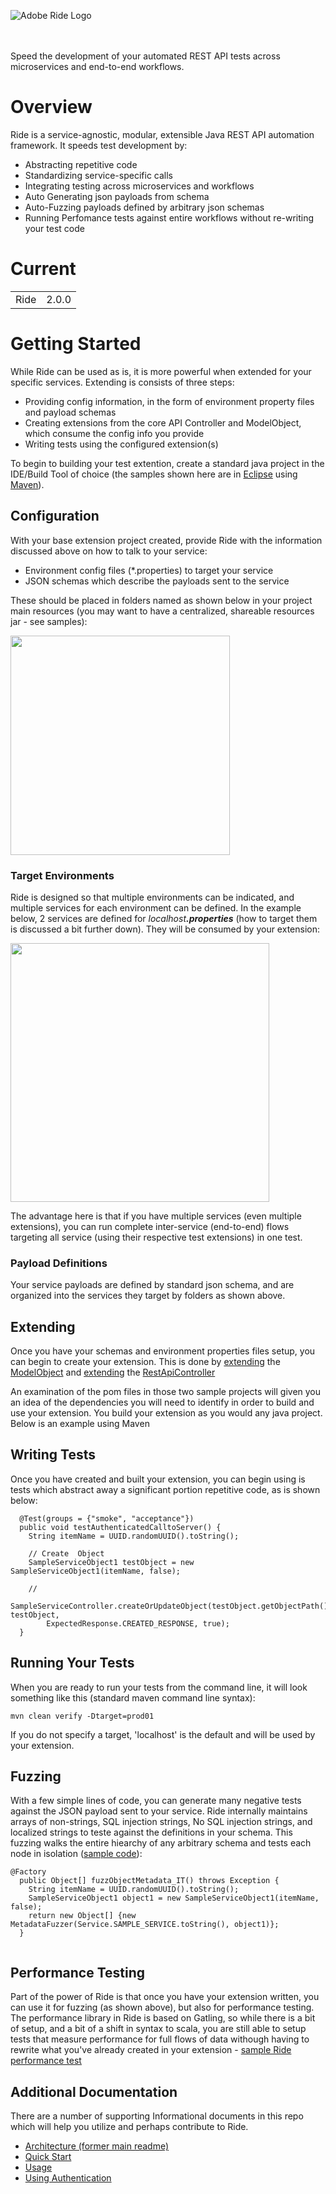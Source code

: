 ![Adobe Ride Logo](images/RideBanner.png)

<br>
<br>
 Speed the development of your automated REST API tests across microservices and end-to-end workflows.

# Overview
 

Ride is a service-agnostic, modular, extensible Java REST API automation framework. It speeds test development by:

* Abstracting repetitive code
* Standardizing service-specific calls
* Integrating testing across microservices and workflows
* Auto Generating json payloads from schema
* Auto-Fuzzing payloads defined by arbitrary json schemas
* Running Perfomance tests against entire workflows without re-writing your test code

# Current

<table>
    <tr>
        <td>Ride</td>
        <td>2.0.0</td>
    </tr>
</table>


# Getting Started

While Ride can be used as is, it is more powerful when extended for your specific services.  Extending is consists of three steps:
* Providing config information, in the form of environment property files and payload schemas
* Creating extensions from the core API Controller and ModelObject, which consume the config info you provide
* Writing tests using the configured extension(s)

To begin to building your test extention, create a standard java project in the IDE/Build Tool of choice (the samples shown here are in [Eclipse](https://www.eclipse.org/ide/) using [Maven](https://maven.apache.org/)).

## Configuration

With your base extension project created, provide Ride with the information discussed above on how to talk to your service: 
* Environment config files (*.properties) to target your service
* JSON schemas which describe the payloads sent to the service  

These should be placed in folders named as shown below in your project main resources (you may want to have a centralized, shareable resources jar - see samples):

<img src="images/configs_schemas.png" width="351px"/>

### Target Environments

Ride is designed so that multiple environments can be indicated, and multiple services for each environment can be defined.  In the example below, 2 services are defined for *localhost*___.properties___ (how to target them is discussed a bit further down).  They will be consumed by your extension:

<img src="images/localhost.properties.png" width="414px"/>

The advantage here is that if you have multiple services (even multiple extensions), you can run complete inter-service (end-to-end) flows targeting all service (using their respective test extensions) in one test.

### Payload Definitions

Your service payloads are defined by standard json schema, and are organized into the services they target by folders as shown above.

## Extending

Once you have your schemas and environment properties files setup, you can begin to create your extension.  This is done by [extending](https://github.com/adobe/ride/blob/develop/sample/sample-service-extension/src/main/java/com/adobe/ride/sample/cloud_objects/SampleServiceUberObject.java#L32) the [ModelObject](https://github.com/adobe/ride/blob/develop/utilities/ride-model-util/src/main/java/com/adobe/ride/utilities/model/ModelObject.java)  and [extending](https://github.com/adobe/ride/blob/develop/sample/sample-service-extension/src/main/java/com/adobe/ride/sample/core/SampleServiceController.java#L33) the [RestApiController](https://github.com/adobe/ride/blob/develop/core/src/main/java/com/adobe/ride/core/controllers/RestApiController.java)

An examination of the pom files in those two sample projects will given you an idea of the dependencies you will need to identify in order to build and use your extension.  You build your extension as you would any java project.  Below is an example using Maven

## Writing Tests


Once you have created and built your extension, you can begin using is tests which abstract away a significant portion repetitive code, as is shown below:

```
  @Test(groups = {"smoke", "acceptance"})
  public void testAuthenticatedCalltoServer() {
    String itemName = UUID.randomUUID().toString();

    // Create  Object
    SampleServiceObject1 testObject = new SampleServiceObject1(itemName, false);
    
    // 
    SampleServiceController.createOrUpdateObject(testObject.getObjectPath(), testObject,
        ExpectedResponse.CREATED_RESPONSE, true);
  }
```

## Running Your Tests

When you are ready to run your tests from the command line, it will look something like this (standard maven command line syntax):

``` 
mvn clean verify -Dtarget=prod01
```

If you do not specify a target, 'localhost' is the default and will be used by your extension.

## Fuzzing

With a few simple lines of code, you can generate many negative tests against the JSON payload sent to your service.  Ride internally maintains arrays of non-strings, SQL injection strings, No SQL injection strings, and localized strings to teste against the definitions in your schema.  This fuzzing walks the entire hiearchy of any arbitrary schema and tests each node in isolation ([sample code](https://github.com/adobe/ride/blob/develop/sample/sample-service-tests/src/test/java/com/adobe/ride/sample/Basic_FuzzTest_IT.java)):

```
@Factory
  public Object[] fuzzObjectMetadata_IT() throws Exception {
    String itemName = UUID.randomUUID().toString();
    SampleServiceObject1 object1 = new SampleServiceObject1(itemName, false);
    return new Object[] {new MetadataFuzzer(Service.SAMPLE_SERVICE.toString(), object1)};
  }


```

## Performance Testing

Part of the power of Ride is that once you have your extension written, you can use it for fuzzing (as shown above), but also for performance testing.  The performance library in Ride is based on Gatling, so while there is a bit of setup, and a bit of a shift in syntax to scala, you are still able to setup tests that measure performance for full flows of data withough having to rewrite what you've already created in your extension - [sample Ride performance test](https://github.com/adobe/ride/blob/develop/sample/sample-service-performance-tests/src/main/scala/com/adobe/ride/sample/performance/SampleServiceBasicRunner.scala)


## Additional Documentation

There are a number of supporting Informational documents in this repo which will help you utilize and perhaps contribute to Ride.


* [Architecture (former main readme)](https://github.com/adobe/ride/blob/develop/Architecture.md)
* [Quick Start](https://github.com/adobe/ride/blob/develop/QuickStart.md)
* [Usage](https://github.com/adobe/ride/blob/develop/Usage.md)
* [Using Authentication](https://github.com/adobe/ride/blob/develop/UsingAuthentiation.md)


